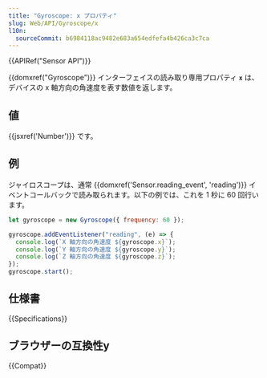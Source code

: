 ```yaml
---
title: "Gyroscope: x プロパティ"
slug: Web/API/Gyroscope/x
l10n:
  sourceCommit: b6984118ac9482e683a654edfefa4b426ca3c7ca
---
```


{{APIRef("Sensor API")}}

{{domxref("Gyroscope")}}  インターフェイスの読み取り専用プロパティ **`x`** は、デバイスの x 軸方向の角速度を表す数値を返します。

## 値

{{jsxref('Number')}} です。

## 例

ジャイロスコープは、通常 {{domxref('Sensor.reading_event', 'reading')}} イベントコールバックで読み取られます。以下の例では、これを 1 秒に 60 回行います。

```js
let gyroscope = new Gyroscope({ frequency: 60 });

gyroscope.addEventListener("reading", (e) => {
  console.log(`X 軸方向の角速度 ${gyroscope.x}`);
  console.log(`Y 軸方向の角速度 ${gyroscope.y}`);
  console.log(`Z 軸方向の角速度 ${gyroscope.z}`);
});
gyroscope.start();
```

## 仕様書

{{Specifications}}

## ブラウザーの互換性y

{{Compat}}
